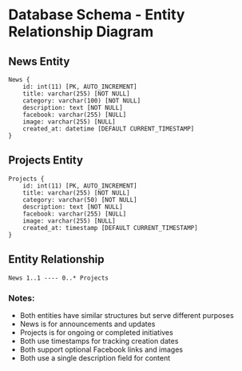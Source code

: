 # Database Schema - Entity Relationship Diagram

## News Entity
```
News {
    id: int(11) [PK, AUTO_INCREMENT]
    title: varchar(255) [NOT NULL]
    category: varchar(100) [NOT NULL]
    description: text [NOT NULL]
    facebook: varchar(255) [NULL]
    image: varchar(255) [NULL]
    created_at: datetime [DEFAULT CURRENT_TIMESTAMP]
}
```

## Projects Entity
```
Projects {
    id: int(11) [PK, AUTO_INCREMENT]
    title: varchar(255) [NOT NULL]
    category: varchar(50) [NOT NULL]
    description: text [NOT NULL]
    facebook: varchar(255) [NULL]
    image: varchar(255) [NULL]
    created_at: timestamp [DEFAULT CURRENT_TIMESTAMP]
}
```

## Entity Relationship
```
News 1..1 ---- 0..* Projects
```

### Notes:
- Both entities have similar structures but serve different purposes
- News is for announcements and updates
- Projects is for ongoing or completed initiatives
- Both use timestamps for tracking creation dates
- Both support optional Facebook links and images
- Both use a single description field for content 